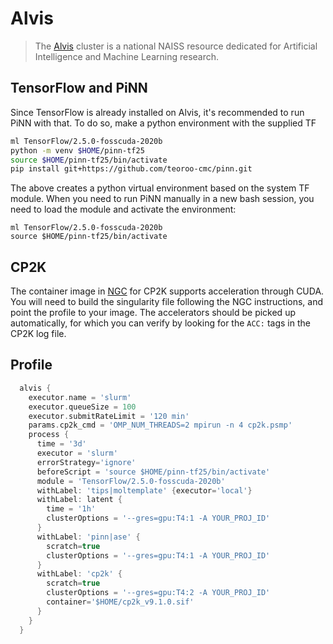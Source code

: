 # Alvis

> The [Alvis] cluster is a national NAISS resource dedicated for Artificial
> Intelligence and Machine Learning research.

[Alvis]: https://www.c3se.chalmers.se/about/Alvis/


## TensorFlow and PiNN

Since TensorFlow is already installed on Alvis, it's recommended to run PiNN
with that. To do so, make a python environment with the supplied TF

```bash
ml TensorFlow/2.5.0-fosscuda-2020b
python -m venv $HOME/pinn-tf25
source $HOME/pinn-tf25/bin/activate
pip install git+https://github.com/teoroo-cmc/pinn.git 
```

The above creates a python virtual environment based on the system TF module.
When you need to run PiNN manually in a new bash session, you need to load the
module and activate the environment:

```
ml TensorFlow/2.5.0-fosscuda-2020b
source $HOME/pinn-tf25/bin/activate
```

## CP2K

The container image in [NGC] for CP2K supports acceleration through CUDA. You
will need to build the singularity file following the NGC instructions, and
point the profile to your image. The accelerators should be picked up
automatically, for which you can verify by looking for the `ACC:` tags in the
CP2K log file.

[NGC]: https://catalog.ngc.nvidia.com/orgs/hpc/containers/cp2k

## Profile

```groovy
  alvis {
    executor.name = 'slurm'
    executor.queueSize = 100
    executor.submitRateLimit = '120 min'
    params.cp2k_cmd = 'OMP_NUM_THREADS=2 mpirun -n 4 cp2k.psmp'
    process {
      time = '3d'
      executor = 'slurm'
      errorStrategy='ignore'
      beforeScript = 'source $HOME/pinn-tf25/bin/activate'
      module = 'TensorFlow/2.5.0-fosscuda-2020b'
      withLabel: 'tips|moltemplate' {executor='local'}
      withLabel: latent {
        time = '1h'
        clusterOptions = '--gres=gpu:T4:1 -A YOUR_PROJ_ID'
      }
      withLabel: 'pinn|ase' {
        scratch=true
        clusterOptions = '--gres=gpu:T4:1 -A YOUR_PROJ_ID'
      }
      withLabel: 'cp2k' {
        scratch=true
        clusterOptions = '--gres=gpu:T4:2 -A YOUR_PROJ_ID'
        container='$HOME/cp2k_v9.1.0.sif'
      }
    }
  }

```
